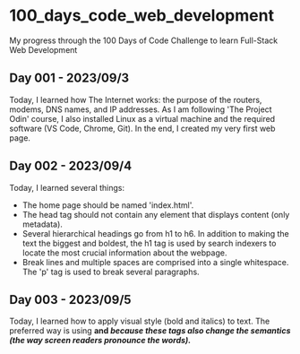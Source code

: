 # 100_days_code_web_development

My progress through the 100 Days of Code Challenge to learn Full-Stack Web Development

## Day 001 - 2023/09/3

Today, I learned how The Internet works: the purpose of the routers, modems, DNS names, and IP addresses. As I am following 'The Project Odin' course, I also installed Linux as a virtual machine and the required software (VS Code, Chrome, Git). In the end, I created my very first web page.

## Day 002 - 2023/09/4

Today, I learned several things:

* The home page should be named 'index.html'.
* The head tag should not contain any element that displays content (only metadata).
* Several hierarchical headings go from h1 to h6. In addition to making the text the biggest and boldest, the h1 tag is used by search indexers to locate the most crucial information about the webpage.
* Break lines and multiple spaces are comprised into a single whitespace. The 'p' tag is used to break several paragraphs.

## Day 003 - 2023/09/5

Today, I learned how to apply visual style (bold and italics) to text. The preferred way is using <strong> and <em> because these tags also change the semantics (the way screen readers pronounce the words).